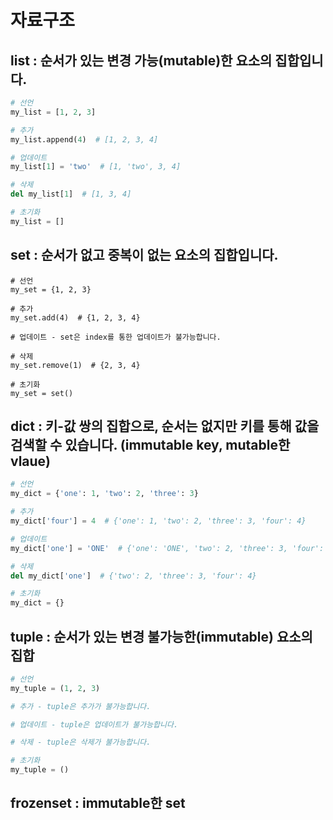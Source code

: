 # 자료구조

## list : 순서가 있는 변경 가능(mutable)한 요소의 집합입니다.
```python
# 선언
my_list = [1, 2, 3]

# 추가
my_list.append(4)  # [1, 2, 3, 4]

# 업데이트
my_list[1] = 'two'  # [1, 'two', 3, 4]

# 삭제
del my_list[1]  # [1, 3, 4]

# 초기화
my_list = []
```
## set : 순서가 없고 중복이 없는 요소의 집합입니다.
```
# 선언
my_set = {1, 2, 3}

# 추가
my_set.add(4)  # {1, 2, 3, 4}

# 업데이트 - set은 index를 통한 업데이트가 불가능합니다.

# 삭제
my_set.remove(1)  # {2, 3, 4}

# 초기화
my_set = set()
```
## dict : 키-값 쌍의 집합으로, 순서는 없지만 키를 통해 값을 검색할 수 있습니다. (immutable key, mutable한 vlaue)
```python
# 선언
my_dict = {'one': 1, 'two': 2, 'three': 3}

# 추가
my_dict['four'] = 4  # {'one': 1, 'two': 2, 'three': 3, 'four': 4}

# 업데이트
my_dict['one'] = 'ONE'  # {'one': 'ONE', 'two': 2, 'three': 3, 'four': 4}

# 삭제
del my_dict['one']  # {'two': 2, 'three': 3, 'four': 4}

# 초기화
my_dict = {}
```
## tuple : 순서가 있는 변경 불가능한(immutable) 요소의 집합
```python
# 선언
my_tuple = (1, 2, 3)

# 추가 - tuple은 추가가 불가능합니다.

# 업데이트 - tuple은 업데이트가 불가능합니다.

# 삭제 - tuple은 삭제가 불가능합니다.

# 초기화
my_tuple = ()
```
## frozenset : immutable한 set
